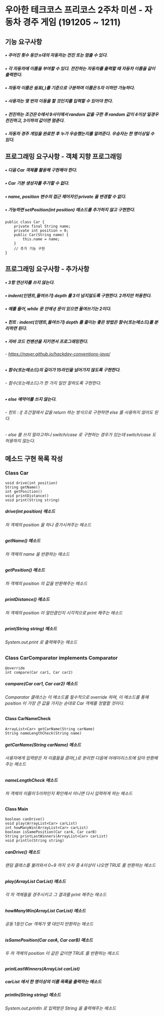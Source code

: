 # 우아한 테크코스 프리코스 2주차 미션 - 자동차 경주 게임 (191205 ~ 1211)

## 기능 요구사항
##### • 주어진 횟수 동안 n대의 자동차는 전진 또는 멈출 수 있다.
##### • 각 자동차에 이름을 부여할 수 있다. 전진하는 자동차를 출력할 때 자동차 이름을 같이 출력한다.
##### • 자동차 이름은 쉼표(,)를 기준으로 구분하며 이름은 5자 이하만 가능하다.
##### • 사용자는 몇 번의 이동을 할 것인지를 입력할 수 있어야 한다.
##### • 전진하는 조건은 0에서 9사이에서 random 값을 구한 후 random 값이 4이상 일경우 전진하고, 3이하의 값이면 멈춘다.
##### • 자동차 경주 게임을 완료한 후 누가 우승했는지를 알려준다. 우승자는 한 명이상일 수 있다.

## 프로그래밍 요구사항 - 객체 지향 프로그래밍
##### • 다음 Car 객체를 활용해 구현해야 한다.
##### • Car 기본 생성자를 추가할 수 없다.
##### • name, position 변수의 접근 제어자인 private 을 변경할 수 없다.
##### • 가능하면 setPosition(int position) 메소드를 추가하지 않고 구현한다.
```
public class Car {
    private final String name;
    private int position = 0;
    public Car(String name) {
        this.name = name;
    }
    // 추가 기능 구현
}
```

## 프로그래밍 요구사항 - 추가사항
##### • 3항 연산자를 쓰지 않는다.
##### • indent(인덴트,들여쓰기) depth 를 3이 넘지않도록 구현한다. 2까지만 허용한다.
##### • 예를 들어, while 문 안에 if 문이 있으면 들여쓰기는 2이다.
##### • 힌트 : indent(인덴트,들여쓰기) depth 를 줄이는 좋은 방법은 함수(또는메소드)를 분리하면 된다.
##### • 자바 코드 컨벤션을 지키면서 프로그래밍한다.
###### - https://naver.github.io/hackday-conventions-java/
##### • 함수(또는메소드)의 길이가 15라인을 넘어가지 않도록 구현한다.
###### - 함수(또는메소드)가 한 가지 일만 잘하도록 구현한다.
##### • else 예약어를 쓰지 않는다.
###### - 힌트 : if 조건절에서 값을 return 하는 방식으로 구현하면 else 를 사용하지 않아도 된다.
###### - else 를 쓰지 말라고하니 switch/case 로 구현하는 경우가 있는데 switch/case 도 허용하지 않는다.

## 메소드 구현 목록 작성
### Class Car
```
void drive(int position)
String getName()
int getPosition()
void printDistance()
void print(String string)
```
##### drive(int position) 메소드
###### 차 객체의 position 을 하나 증가시켜주는 메소드
##### getName() 메소드
###### 차 객체의 name 을 반환하는 메소드
##### getPosition() 메소드
###### 차 객체의 position 의 값을 반환해주는 메소드
##### printDistance() 메소드
###### 차 객체의 position 이 얼만큼인지 시각적으로 print 해주는 메소드
##### print(String string) 메소드
###### System.out.print 로 출력해주는 메소드



### Class CarComparator implements Comparator<Car>
```
@override
int compare(Car car1, Car car2)
```
##### compare(Car car1, Car car2) 메소드
###### Comparator 클래스는 이 메소드를 필수적으로 override 하며, 이 메소드를 통해 position 이 가장 큰 값을 가지는 순대로 Car 객체를 정렬할 것이다.



#### Class CarNameCheck
```
ArrayList<Car> getCarName(String carName)
String nameLengthCheck(String name)
```
##### getCarName(String carName) 메소드
###### 사용자에게 입력받은 차 이름들을 콤마(,)로 분리한 다음에 어레이리스트에 담아 반환해주는 메소드
##### nameLengthCheck 메소드
###### 차 객체의 이름이 5이하인지 확인해서 아니면 다시 입력하게 하는 메소드



#### Class Main
```
boolean canDrive()
void play(ArrayList<Car> carList)
int howManyWin(ArrayList<Car> carList)
boolean isSamePosition(Car carA, Car carB)
String printLastWinners(ArrayList<Car> carList)
void println(String string)
```
##### canDrive() 메소드
###### 랜덤 클래스를 불러와서 0~9 까지 숫자 중 4이상이 나오면 TRUE 를 반환하는 메소드
##### play(ArrayList<Car> CarList) 메소드
###### 각 차 객체들을 경주시키고 그 결과를 print 해주는 메소드
##### howManyWin(ArrayList<Car> CarList) 메소드
###### 공동 1등인 Car 객체가 몇 대인지 반환하는 메소드
##### isSamePosition(Car carA, Car carB) 메소드
###### 두 차 객체의 position 이 같은 값이면 TRUE 를 반환하는 메소드
##### printLastWinners(ArrayList<Car> carList)
##### carList 에서 한 명이상의 이름 목록을 출력하는 메소드
##### println(String string) 메소드
###### System.out.println 로 입력받은 String 을 출력해주는 메소드